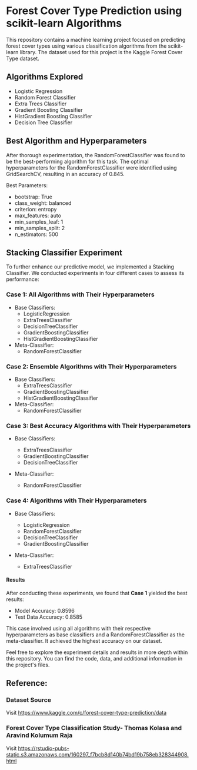 # Forest Cover Type Prediction using scikit-learn Algorithms

This repository contains a machine learning project focused on predicting forest cover types using various classification algorithms from the scikit-learn library. The dataset used for this project is the Kaggle Forest Cover Type dataset.

## Algorithms Explored

- Logistic Regression
- Random Forest Classifier
- Extra Trees Classifier
- Gradient Boosting Classifier
- HistGradient Boosting Classifier
- Decision Tree Classifier

## Best Algorithm and Hyperparameters

After thorough experimentation, the RandomForestClassifier was found to be the best-performing algorithm for this task. The optimal hyperparameters for the RandomForestClassifier were identified using GridSearchCV, resulting in an accuracy of 0.845.

Best Parameters:
- bootstrap: True
- class_weight: balanced
- criterion: entropy
- max_features: auto
- min_samples_leaf: 1
- min_samples_split: 2
- n_estimators: 500

## Stacking Classifier Experiment 
To further enhance our predictive model, we implemented a Stacking Classifier. We conducted experiments in four different cases to assess its performance:
### Case 1: All Algorithms with Their Hyperparameters
- Base Classifiers:
  - LogisticRegression
  - ExtraTreesClassifier
  - DecisionTreeClassifier
  - GradientBoostingClassifier
  - HistGradientBoostingClassifier
- Meta-Classifier:
  - RandomForestClassifier

### Case 2: Ensemble Algorithms with Their Hyperparameters
- Base Classifiers:
  - ExtraTreesClassifier
  - GradientBoostingClassifier
  - HistGradientBoostingClassifier
- Meta-Classifier:
  - RandomForestClassifier

### Case 3: Best Accuracy Algorithms with Their Hyperparameters
- Base Classifiers:
  - ExtraTreesClassifier
  - GradientBoostingClassifier
  - DecisionTreeClassifier

- Meta-Classifier:
  - RandomForestClassifier
### Case 4: Algorithms with Their Hyperparameters

- Base Classifiers:
  - LogisticRegression
  - RandomForestClassifier
  - DecisionTreeClassifier
  - GradientBoostingClassifier

- Meta-Classifier:
  - ExtraTreesClassifier

#### Results

After conducting these experiments, we found that **Case 1** yielded the best results:

- Model Accuracy: 0.8596
- Test Data Accuracy: 0.8585

This case involved using all algorithms with their respective hyperparameters as base classifiers and a RandomForestClassifier as the meta-classifier. It achieved the highest accuracy on our dataset.

Feel free to explore the experiment details and results in more depth within this repository. You can find the code, data, and additional information in the project's files.

## Reference:
### Dataset Source
Visit https://www.kaggle.com/c/forest-cover-type-prediction/data
### Forest Cover Type Classification Study- Thomas Kolasa and Aravind Kolumum Raja
Visit https://rstudio-pubs-static.s3.amazonaws.com/160297_f7bcb8d140b74bd19b758eb328344908.html
